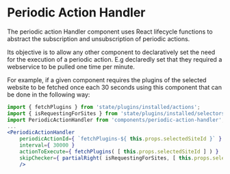 Periodic Action Handler
===========================

The periodic action Handler component uses React lifecycle functions to abstract the subscription and unsubscription of periodic actions.

Its objective is to allow any other component to declaratively set the need for the execution of a periodic action. E.g declaredly set that they required a webservice to be pulled one time per minute.

For example, if a given component requires the plugins of the selected website to be fetched once each 30 seconds using this component that can be done in the following way:

```jsx
import { fetchPlugins } from 'state/plugins/installed/actions';
import { isRequestingForSites } from 'state/plugins/installed/selectors';
import PeriodicActionHandler from 'components/periodic-action-handler';
...
<PeriodicActionHandler
	periodicActionId={ `fetchPlugins-${ this.props.selectedSiteId }` }
	interval={ 30000 }
	actionToExecute={ fetchPlugins( [ this.props.selectedSiteId ] ) }
	skipChecker={ partialRight( isRequestingForSites, [ this.props.selectedSiteId ] ) }
	/>
```